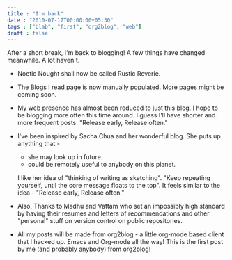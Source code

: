 ```yaml
---
title : "I'm back"
date : "2010-07-17T00:00:00+05:30"
tags : ["blab", "first", "org2blog", "web"]
draft : false
---
```


After a short break, I'm back to blogging!
A few things have changed meanwhile. A lot haven't.

-   Noetic Nought shall now be called Rustic Reverie.

-   The Blogs I read page is now manually populated. More pages might be
    coming soon.

-   My web presence has almost been reduced to just this blog. I hope to
    be blogging more often this time around. I guess I'll have shorter
    and more frequent posts. "Release early, Release often."

-   I've been inspired by Sacha Chua and her wonderful blog. She puts up
    anything that -

    -   she may look up in future.
    -   could be remotely useful to anybody on this planet.

    I like her idea of "thinking of writing as sketching". "Keep
    repeating yourself, until the core message floats to the top". It
    feels similar to the idea - "Release early, Release often."

-   Also, Thanks to Madhu and Vattam who set an impossibly high standard
    by having their resumes and letters of recommendations and other
    "personal" stuff on version control on public repositories.

-   All my posts will be made from org2blog - a little org-mode based
    client that I hacked up. Emacs and Org-mode all the way! This is the
    first post by me (and probably anybody) from org2blog!
